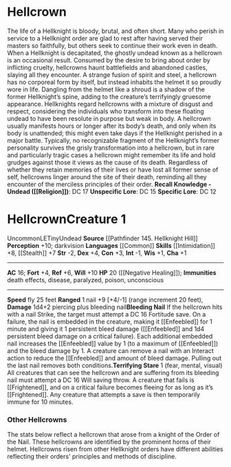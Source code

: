 ﻿---
ac: '16'
alignment: LE
all_resistance: null
burrow_speed: null
charisma: '+1'
climb_speed: null
constitution: '+3'
creature_ability:
- Bleeding Nail
- Terrifying Stare
creature_family: null
description: "The life of a Hellknight is bloody, brutal, and often short. Many who\
  \ perish in service to a Hellknight order are glad to rest after having served their\
  \ masters so faithfully, but others seek to continue their work even in death. When\
  \ a Hellknight is decapitated, the ghostly undead known as a hellcrown is an occasional\
  \ result. Consumed by the desire to bring about order by inflicting cruelty, hellcrowns\
  \ haunt battlefields and abandoned castles, slaying all they encounter. A strange\
  \ fusion of spirit and steel, a hellcrown has no corporeal form by itself, but instead\
  \ inhabits the helmet it so proudly wore in life. Dangling from the helmet like\
  \ a shroud is a shadow of the former Hellknight\u2019s spine, adding to the creature\u2019\
  s terrifyingly gruesome appearance. Hellknights regard hellcrowns with a mixture\
  \ of disgust and respect, considering the individuals who transform into these floating\
  \ undead to have been resolute in purpose but weak in body.<br/><br/> A hellcrown\
  \ usually manifests hours or longer after its body\u2019s death, and only when its\
  \ body is unattended; this might even take days if the Hellknight perished in a\
  \ major battle. Typically, no recognizable fragment of the Hellknight\u2019s former\
  \ personality survives the grisly transformation into a hellcrown, but in rare and\
  \ particularly tragic cases a hellcrown might remember its life and hold grudges\
  \ against those it views as the cause of its death. Regardless of whether they retain\
  \ memories of their lives or have lost all former sense of self, hellcrowns linger\
  \ around the site of their death, reminding all they encounter of the merciless\
  \ principles of their order.<br/><br/><b><u>Recall Knowledge - Undead</u> ( [[DATABASE/skill/Religion|Religion]]\
  \ )</b>: DC 17<br/><b><u>Unspecific Lore</u></b>: DC 15<br/><b><u>Specific Lore</u></b>:\
  \ DC 12"
dexterity: '+4'
element: null
fly_speed: '25'
fortitude: '+4'
hardness: null
hp: 20 ( negative healing )
id: '437'
immunity:
- death effects
- disease
- paralyzed
- poison
- unconscious
intelligence: '-1'
land_speed: null
language:
- '[[DATABASE/language/Common|Common]]'
level: '1'
max_speed: '25'
name: Hellcrown
perception: '+10'
rarity: Uncommon
reflex: '+6'
resistance: null
rus_type_level: null
school: null
sense:
- darkvision
size: Tiny
skill:
- '[[DATABASE/skill/Intimidation|Intimidation]] +8'
- '[[DATABASE/skill/Stealth|Stealth]] +7'
source: '[[DATABASE/source/Pathfinder 145. Hellknight Hill|Pathfinder #145: Hellknight
  Hill]]'
speed:
- fly 25 feet
spell: null
strength: '-2'
strength_req: '-2'
strongest_save:
- Will
swim_speed: null
trait:
- '[[DATABASE/trait/Uncommon|Uncommon]]'
- '[[DATABASE/trait/Undead|Undead]]'
type: Creature
vision: Darkvision
weakest_save:
- Fortitude
weakness: null
will: '+10'
wisdom: '+1'

---
# Hellcrown

The life of a Hellknight is bloody, brutal, and often short. Many who perish in service to a Hellknight order are glad to rest after having served their masters so faithfully, but others seek to continue their work even in death. When a Hellknight is decapitated, the ghostly undead known as a hellcrown is an occasional result. Consumed by the desire to bring about order by inflicting cruelty, hellcrowns haunt battlefields and abandoned castles, slaying all they encounter. A strange fusion of spirit and steel, a hellcrown has no corporeal form by itself, but instead inhabits the helmet it so proudly wore in life. Dangling from the helmet like a shroud is a shadow of the former Hellknight’s spine, adding to the creature’s terrifyingly gruesome appearance. Hellknights regard hellcrowns with a mixture of disgust and respect, considering the individuals who transform into these floating undead to have been resolute in purpose but weak in body.
 A hellcrown usually manifests hours or longer after its body’s death, and only when its body is unattended; this might even take days if the Hellknight perished in a major battle. Typically, no recognizable fragment of the Hellknight’s former personality survives the grisly transformation into a hellcrown, but in rare and particularly tragic cases a hellcrown might remember its life and hold grudges against those it views as the cause of its death. Regardless of whether they retain memories of their lives or have lost all former sense of self, hellcrowns linger around the site of their death, reminding all they encounter of the merciless principles of their order.
**Recall Knowledge - Undead ([[Religion]])**: DC 17
**Unspecific Lore**: DC 15
**Specific Lore**: DC 12

# Hellcrown<span class="item-type">Creature 1</span>

<span class="trait-uncommon item-trait">Uncommon</span><span class="trait-alignment item-trait">LE</span><span class="trait-size item-trait">Tiny</span><span class="item-trait">Undead</span>
**Source** [[Pathfinder 145. Hellknight Hill]]
**Perception** +10; darkvision
**Languages** [[Common]]
**Skills** [[Intimidation]] +8, [[Stealth]] +7
**Str** -2, **Dex** +4, **Con** +3, **Int** -1, **Wis** +1, **Cha** +1

---
**AC** 16; **Fort** +4, **Ref** +6, **Will** +10
**HP** 20 ([[Negative Healing]]); **Immunities** death effects, disease, paralyzed, poison, unconscious

---
**Speed** fly 25 feet
<span class="in-box-ability">**Ranged** <span class="action-icon">1</span> nail +9 [+4/-1] (range increment 20 feet), **Damage** 1d4+2 piercing plus bleeding nail</span><span class="in-box-ability">**Bleeding Nail** If the hellcrown hits with a nail Strike, the target must attempt a DC 16 Fortitude save. On a failure, the nail is embedded in the creature, making it [[Enfeebled]] for 1 minute and giving it 1 persistent bleed damage ([[Enfeebled]] and 1d4 persistent bleed damage on a critical failure). Each additional embedded nail increases the [[Enfeebled]] value by 1 (to a maximum of [[Enfeebled]]) and the bleed damage by 1. A creature can remove a nail with an Interact action to reduce the [[Enfeebled]] and amount of bleed damage. Pulling out the last nail removes both conditions.</span><span class="in-box-ability">**Terrifying Stare** <span class="action-icon">1</span> (fear, mental, visual) All creatures that can see the hellcrown and are suffering from its bleeding nail must attempt a DC 16 Will saving throw. A creature that fails is [[Frightened]], and on a critical failure becomes fleeing for as long as it’s [[Frightened]]. Any creature that attempts a save is then temporarily immune for 10 minutes.</span>

###  Other Hellcrowns

The stats below reflect a hellcrown that arose from a knight of the Order of the Nail. These hellcrowns are identified by the prominent horns of their helmet. Hellcrowns risen from other Hellknight orders have different abilities reflecting their orders' principles and methods of discipline.